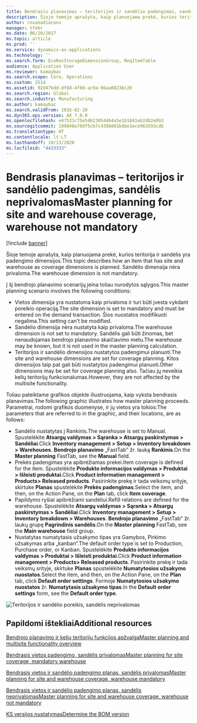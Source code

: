 ```yaml
---
title: Bendrasis planavimas – teritorijos ir sandėlio padengimas, sandėlis neprivalomas
description: Šioje temoje aprašyta, kaip planuojama prekė, kurios teritorija ir sandėlis yra padengimo dimensijos. Sandėlio dimensija nėra privaloma.
author: roxanadiaconu
manager: tfehr
ms.date: 06/20/2017
ms.topic: article
ms.prod: ''
ms.service: dynamics-ax-applications
ms.technology: ''
ms.search.form: EcoResStorageDimensionGroup, ReqItemTable
audience: Application User
ms.reviewer: kamaybac
ms.search.scope: Core, Operations
ms.custom: 2514
ms.assetid: 92d47bdd-df68-4f60-ac9a-96aa08236c26
ms.search.region: Global
ms.search.industry: Manufacturing
ms.author: kamaybac
ms.search.validFrom: 2016-02-28
ms.dyn365.ops.version: AX 7.0.0
ms.openlocfilehash: e47531c75e54b23054464a5e1b1841eb2d82e093
ms.sourcegitcommit: 199848e78df5cb7c439b001bdbe1ece963593cdb
ms.translationtype: HT
ms.contentlocale: lt-LT
ms.lasthandoff: 10/13/2020
ms.locfileid: "4433333"
---
```

# <a name="master-planning-for-site-and-warehouse-coverage-warehouse-not-mandatory"></a><span data-ttu-id="61ba5-104">Bendrasis planavimas – teritorijos ir sandėlio padengimas, sandėlis neprivalomas</span><span class="sxs-lookup"><span data-stu-id="61ba5-104">Master planning for site and warehouse coverage, warehouse not mandatory</span></span>

[!include [banner](../includes/banner.md)]

<span data-ttu-id="61ba5-105">Šioje temoje aprašyta, kaip planuojama prekė, kurios teritorija ir sandėlis yra padengimo dimensijos.</span><span class="sxs-lookup"><span data-stu-id="61ba5-105">This topic describes how an item that has site and warehouse as coverage dimensions is planned.</span></span> <span data-ttu-id="61ba5-106">Sandėlio dimensija nėra privaloma.</span><span class="sxs-lookup"><span data-stu-id="61ba5-106">The warehouse dimension is not mandatory.</span></span>

<span data-ttu-id="61ba5-107">Į šį bendrojo planavimo scenarijų įeina toliau nurodytos sąlygos.</span><span class="sxs-lookup"><span data-stu-id="61ba5-107">This master planning scenario involves the following conditions:</span></span>

-   <span data-ttu-id="61ba5-108">Vietos dimensija yra nustatoma kaip privaloma ir turi būti įvesta vykdant poreikio operaciją.</span><span class="sxs-lookup"><span data-stu-id="61ba5-108">The site dimension is set to mandatory and must be entered on the demand transaction.</span></span> <span data-ttu-id="61ba5-109">Šios nuostatos modifikuoti negalima.</span><span class="sxs-lookup"><span data-stu-id="61ba5-109">This setting can't be modified.</span></span>
-   <span data-ttu-id="61ba5-110">Sandėlio dimensija nėra nustatyta kaip privaloma.</span><span class="sxs-lookup"><span data-stu-id="61ba5-110">The warehouse dimension is not set to mandatory.</span></span> <span data-ttu-id="61ba5-111">Sandėlis gali būti žinomas, bet nenaudojamas bendrojo planavimo skaičiavimo metu.</span><span class="sxs-lookup"><span data-stu-id="61ba5-111">The warehouse may be known, but it is not used in the master planning calculation.</span></span>
-   <span data-ttu-id="61ba5-112">Teritorijos ir sandėlio dimensijos nustatytos padengimui planuoti.</span><span class="sxs-lookup"><span data-stu-id="61ba5-112">The site and warehouse dimensions are set for coverage planning.</span></span> <span data-ttu-id="61ba5-113">Kitos dimensijos taip pat gali būti nustatytos padengimui planuoti.</span><span class="sxs-lookup"><span data-stu-id="61ba5-113">Other dimensions may be set for coverage planning also.</span></span> <span data-ttu-id="61ba5-114">Tačiau jų neveikia kelių teritorijų funkcionalumas.</span><span class="sxs-lookup"><span data-stu-id="61ba5-114">However, they are not affected by the multisite functionality.</span></span>

<span data-ttu-id="61ba5-115">Toliau pateiktame grafikos objekte iliustruojama, kaip vyksta bendrasis planavimas.</span><span class="sxs-lookup"><span data-stu-id="61ba5-115">The following graphic illustrates how master planning proceeds.</span></span> <span data-ttu-id="61ba5-116">Parametrai, rodomi grafikos duomenyse, ir jų vietos yra tokios:</span><span class="sxs-lookup"><span data-stu-id="61ba5-116">The parameters that are referred to in the graphic, and their locations, are as follows:</span></span>
-   <span data-ttu-id="61ba5-117">Sandėlis nustatytas į Rankinis.</span><span class="sxs-lookup"><span data-stu-id="61ba5-117">The warehouse is set to Manual.</span></span> <span data-ttu-id="61ba5-118">Spustelėkite **Atsargų valdymas &gt; Sąranka &gt; Atsargų paskirstymas &gt; Sandėliai**.</span><span class="sxs-lookup"><span data-stu-id="61ba5-118">Click **Inventory management &gt; Setup &gt; Inventory breakdown &gt; Warehouses**.</span></span> <span data-ttu-id="61ba5-119">**Bendrojo planavimo** „FastTab‟ žr. lauką **Rankinis**.</span><span class="sxs-lookup"><span data-stu-id="61ba5-119">On the **Master planning** FastTab, see the **Manual** field.</span></span>
-   <span data-ttu-id="61ba5-120">Prekės padengimas yra apibrėžiamas prekei.</span><span class="sxs-lookup"><span data-stu-id="61ba5-120">Item coverage is defined for the item.</span></span> <span data-ttu-id="61ba5-121">Spustelėkite **Produkto informacijos valdymas &gt; Produktai &gt; Išleisti produktai**.</span><span class="sxs-lookup"><span data-stu-id="61ba5-121">Click **Product information management &gt; Products&gt; Released products**.</span></span> <span data-ttu-id="61ba5-122">Pasirinkite prekę ir tada veiksmų srityje, skirtuke **Planas** spustelėkite **Prekės padengimas**.</span><span class="sxs-lookup"><span data-stu-id="61ba5-122">Select the item, and then, on the Action Pane, on the **Plan** tab, click **Item coverage**.</span></span>
-   <span data-ttu-id="61ba5-123">Papildymo ryšiai apibrėžiami sandėliui.</span><span class="sxs-lookup"><span data-stu-id="61ba5-123">Refill relations are defined for the warehouse.</span></span> <span data-ttu-id="61ba5-124">Spustelėkite **Atsargų valdymas &gt; Sąranka &gt; Atsargų paskirstymas &gt; Sandėliai**.</span><span class="sxs-lookup"><span data-stu-id="61ba5-124">Click **Inventory management &gt; Setup &gt; Inventory breakdown &gt; Warehouses**.</span></span> <span data-ttu-id="61ba5-125">**Bendrojo planavimo** „FastTab‟ žr. laukų grupę **Pagrindinis sandėlis**.</span><span class="sxs-lookup"><span data-stu-id="61ba5-125">On the **Master planning** FastTab, see the **Main warehouse** field group.</span></span>
-   <span data-ttu-id="61ba5-126">Nustatytas numatytasis užsakymo tipas yra Gamybos, Pirkimo užsakymas arba „kanban“.</span><span class="sxs-lookup"><span data-stu-id="61ba5-126">The default order type is set to Production, Purchase order, or Kanban.</span></span> <span data-ttu-id="61ba5-127">Spustelėkite **Produkto informacijos valdymas &gt; Produktai &gt; Išleisti produktai**.</span><span class="sxs-lookup"><span data-stu-id="61ba5-127">Click **Product information management &gt; Products&gt; Released products**.</span></span> <span data-ttu-id="61ba5-128">Pasirinkite prekę ir tada veiksmų srityje, skirtuke **Planas** spustelėkite **Numatytosios užsakymo nuostatos**.</span><span class="sxs-lookup"><span data-stu-id="61ba5-128">Select the item, and then, on the Action Pane, on the **Plan** tab, click **Default order settings**.</span></span> <span data-ttu-id="61ba5-129">Formoje **Numatytosios užsakymo nuostatos** žr. **Numatytasis užsakymo tipas**.</span><span class="sxs-lookup"><span data-stu-id="61ba5-129">In the **Default order settings** form, see the **Default order type**.</span></span>

![Teritorijos ir sandėlio poreikis, sandėlis neprivalomas](./media/multisitedemandexplosionscenarioforsiteandwarehousecoveragewarehousenotmandatory.jpg)



<a name="additional-resources"></a><span data-ttu-id="61ba5-131">Papildomi ištekliai</span><span class="sxs-lookup"><span data-stu-id="61ba5-131">Additional resources</span></span>
--------

[<span data-ttu-id="61ba5-132">Bendrojo planavimo ir kelių teritorijų funkcijos apžvalga</span><span class="sxs-lookup"><span data-stu-id="61ba5-132">Master planning and multisite functionality overview</span></span>](master-plan-multisite-functionality.md)

[<span data-ttu-id="61ba5-133">Bendrasis vietos padengimo, sandėlis privalomas</span><span class="sxs-lookup"><span data-stu-id="61ba5-133">Master planning for site coverage, mandatory warehouse</span></span>](master-plan-site-warehouse-coverage-warehouse-mandatory.md)

[<span data-ttu-id="61ba5-134">Bendrasis vietos ir sandėlio padengimo planas, sandėlis privalomas</span><span class="sxs-lookup"><span data-stu-id="61ba5-134">Master planning for site and warehouse coverage, warehouse mandatory</span></span>](master-plan-site-coverage-warehouse-mandatory.md)

[<span data-ttu-id="61ba5-135">Bendrasis vietos ir sandėlio padengimo planas, sandėlis neprivalomas</span><span class="sxs-lookup"><span data-stu-id="61ba5-135">Master planning for site and warehouse coverage, warehouse not mandatory</span></span>](master-plan-site-coverage-warehouse-not-mandatory.md)

[<span data-ttu-id="61ba5-136">KS versijos nustatymas</span><span class="sxs-lookup"><span data-stu-id="61ba5-136">Determine the BOM version</span></span>](master-plan-bom-version-determined.md)



